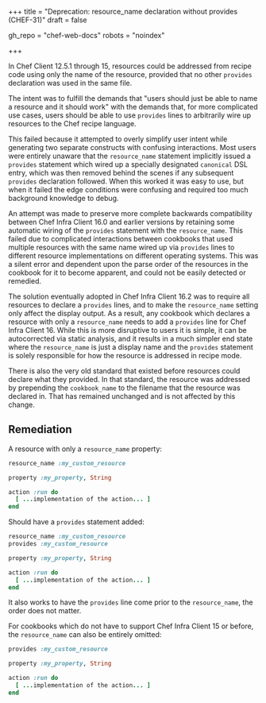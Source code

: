 +++
title = "Deprecation: resource_name declaration without provides (CHEF-31)"
draft = false

gh_repo = "chef-web-docs"
robots = "noindex"

+++

In Chef Client 12.5.1 through 15, resources could be addressed from
recipe code using only the name of the resource, provided that no other
`provides` declaration was used in the same file.

The intent was to fulfill the demands that "users should just be
able to name a resource and it should work" with the demands that, for
more complicated use cases, users should be able to use `provides`
lines to arbitrarily wire up resources to the Chef recipe language.

This failed because it attempted to overly simplify user intent while
generating two separate constructs with confusing interactions. Most
users were entirely unaware that the `resource_name` statement implicitly
issued a `provides` statement which wired up a specially designated
`canonical` DSL entry, which was then removed behind the scenes if any
subsequent `provides` declaration followed. When this worked it was
easy to use, but when it failed the edge conditions were confusing and
required too much background knowledge to debug.

An attempt was made to preserve more complete backwards compatibility between
Chef Infra Client 16.0 and earlier versions by retaining some automatic
wiring of the `provides` statement with the `resource_name`. This failed
due to complicated interactions between cookbooks that used multiple
resources with the same name wired up via `provides` lines to different
resource implementations on different operating systems. This was a silent
error and dependent upon the parse order of the resources in the cookbook
for it to become apparent, and could not be easily detected or remedied.

The solution eventually adopted in Chef Infra Client 16.2 was to require
all resources to declare a `provides` lines, and to make the `resource_name`
setting only affect the display output. As a result, any cookbook which
declares a resource with only a `resource_name` needs to add a `provides`
line for Chef Infra Client 16. While this is more disruptive to users it
is simple, it can be autocorrected via static analysis, and it results in
a much simpler end state where the `resource_name` is just a display name
and the `provides` statement is solely responsible for how the resource
is addressed in recipe mode.

There is also the very old standard that existed before resources could
declare what they provided. In that standard, the resource was addressed
by prepending the `cookbook_name` to the filename that the resource was declared in.
That has remained unchanged and is not affected by this change.

## Remediation

A resource with only a `resource_name` property:

```ruby
resource_name :my_custom_resource

property :my_property, String

action :run do
  [ ...implementation of the action... ]
end
```

Should have a `provides` statement added:

```ruby
resource_name :my_custom_resource
provides :my_custom_resource

property :my_property, String

action :run do
  [ ...implementation of the action... ]
end
```

It also works to have the `provides` line come prior to the `resource_name`,
the order does not matter.

For cookbooks which do not have to support Chef Infra Client 15 or before, the
`resource_name` can also be entirely omitted:

```ruby
provides :my_custom_resource

property :my_property, String

action :run do
  [ ...implementation of the action... ]
end
```
